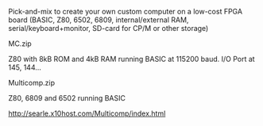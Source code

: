 Pick-and-mix to create your own custom computer on a low-cost FPGA board
(BASIC, Z80, 6502, 6809, internal/external RAM, serial/keyboard+monitor, SD-card for CP/M or other storage)

MC.zip

Z80 with 8kB ROM and 4kB RAM running BASIC at 115200 baud. I/O Port at 145, 144...

Multicomp.zip

Z80, 6809 and 6502 running BASIC

http://searle.x10host.com/Multicomp/index.html
